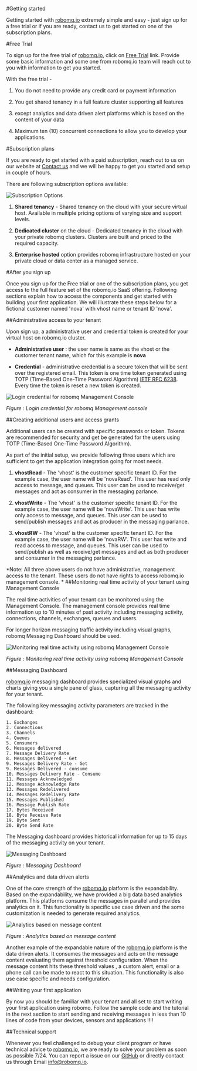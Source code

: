 #Getting started 

Getting started with [robomq.io](http://www.robomq.io) extremely simple and easy - just sign up for a free trial or if you are ready, contact us to get started on one of the subscription plans.

#Free Trial

To sign up for the free trial of [robomq.io](http://www.robomq.io), click on [Free Trial](http://robomq.io/#free) link. Provide some basic information and some one from robomq.io team will reach out to you with information to get you started.

With the free trial -

1. You do not need to provide any credit card or payment information

2. You get shared tenancy in a full feature cluster supporting all features 

3. except analytics and data driven alert platforms which is based on the content of your data

4. Maximum ten (10) concurrent connections to allow you to develop your applications. 

#Subscription plans

If you are ready to get started with a paid subscription, reach out to us on our website at [Contact us](http://robomq.io/#contact) and we will be happy to get you started and setup in couple of hours.

There are following subscription options available:

![Subscription Options](./images/optionAll.png)

1. **Shared tenancy** - Shared tenancy on the cloud with your secure virtual host. Available in multiple pricing options of varying size and support levels.

2. **Dedicated cluster** on the cloud - Dedicated tenancy in the cloud with your private robomq clusters. Clusters are built and priced to the required capacity. 

3. **Enterprise hosted** option provides robomq infrastructure hosted on your private cloud or data center as a managed service.

#After you sign up

Once you sign up for the Free trial or one of the subscription plans, you get access to the full feature set of the robomq.io SaaS offering. Following sections explain how to access the components and get started with building your first application. We will illustrate these steps below for a fictional customer named 'nova' with vhost name or tenant ID  'nova'.

##Administrative access to your tenant

Upon sign up, a administrative user and credential token is created for your virtual host on robomq.io cluster.

- **Administrative user** : the user name is same as the vhost or the customer tenant name,  which for this example is **nova**

- **Credential** - administrative credential is a secure token that will be sent over the registered email. This token is one time token generated using TOTP (Time-Based One-Time Password Algorithm) [IETF RFC 6238](https://tools.ietf.org/html/rfc6238).  Every time the token is reset a new token is created.

![Login credential for robomq Management Console](./images/vhostLogin.png)

*Figure : Login credential for robomq Management console*

##Creating additional users and access grants

Additional users can be created with specific passwords or token. Tokens are recommended for security and get be generated for the users using TOTP (Time-Based One-Time Password Algorithm). 

As part of the initial setup, we provide following three users which are sufficient to get the application integration going for most needs.

1. **vhostRead** - The 'vhost' is the customer specific tenant ID. For the example case, the user name will be 'novaRead'. This user has read only access to message, and queues. This user can be used to receive/get messages and act as consumer in the messaging parlance.

2. **vhostWrite** - The 'vhost' is the customer specific tenant ID. For the example case, the user name will be 'novaWrite'. This user has write only access to message, and queues. This user can be used to send/publish messages and act as producer in the messaging parlance.

3. **vhostRW** - The 'vhost' is the customer specific tenant ID. For the example case, the user name will be 'novaRW'. This user has write and read access to message, and queues. This user can be used to send/publish as well as receive/get messages and act as both producer and consumer in the messaging parlance.

*Note: All three above users do not have administrative, management access to the tenant. These users do not have rights to access robomq.io management console.
* 
##Monitoring real time activity of your tenant using Management Console

The real time activities of your tenant can be monitored using the Management Console. The management console provides real time information up to 10 minutes of past activity including messaging activity, connections, channels, exchanges, queues and users. 

For longer horizon messaging traffic activity including visual graphs, robomq Messaging Dashboard should be used. 

![Monitoring real time activity using robomq Management Console ](./images/vhostManagementUI.png)

*Figure : Monitoring real time activity using robomq Management Console*

##Messaging Dashboard

[robomq.io](http://www.robomq.io) messaging dashboard provides specialized visual graphs and charts giving you a single pane of glass, capturing all the messaging activity for your tenant.

The following key messaging activity parameters are tracked in the dashboard:

	1. Exchanges
	2. Connections
	3. Channels
	4. Queues
	5. Consumers
	6. Messages delivered
	7. Message Delivery Rate
	8. Messages Delivered - Get 
	9. Messages Delivery Rate - Get 
	9. Messages Delivered - consume
	10. Messages Delivery Rate - Consume
	11. Messages Acknowledged
	12. Message Acknowledge Rate
	13. Messages Redelivered
	14. Messages Redelivery Rate
	15. Messages Published
	16. Message Publish Rate 
	17. Bytes Received
	18. Byte Receive Rate
	19. Byte Sent
	20. Byte Send Rate

The Messaging dashboard provides historical information for up to 15 days of the messaging activity on your tenant.

![Messaging Dashboard ](./images/vhostMessagingDashboard.png)

*Figure : Messaging Dashboard*

##Analytics and data driven alerts

One of the core strength of the [robomq.io](http://www.robomq.io) platform is the expandability. Based on the expandability, we have provided a big data based analytics platform. This platforms consume the messages in parallel and provides analytics on it. This functionality is specific use case driven and the some customization is needed to generate required analytics.

![Analytics based on message content ](./images/vhostAnalytics.png)

*Figure : Analytics based on message content*

Another example of the expandable nature of the [robomq.io](http://www.robomq.io) platform is the data driven alerts. It consumes the messages and acts on the message content evaluating them against threshold configuration. When the message content hits these threshold values , a custom alert, email or a phone call can be made to react to this situation. This functionality is also use case specific and needs configuration.

##Writing your first application 

By now you should be familiar with your tenant and all set to start writing your first application using robomq. Follow the sample code and the tutorial in the next section to start sending and receiving  messages in less than 10 lines of code from your devices, sensors and applications !!!!  

##Technical support

Whenever you feel challenged to debug your client program or have technical advice to [robomq.io](http://www.robomq.io), we are ready to solve your problem as soon as possible 7/24.   You can report a issue on our [GitHub](https://github.com/robomq/robomq.io/issues) or directly contact us through Email <info@robomq.io>.

